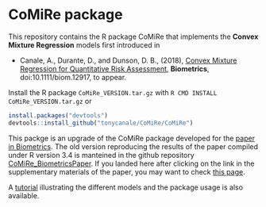 # CoMiRe package

This repository contains the R package CoMiRe that implements the **Convex Mixture Regression** models first introduced in

- Canale, A., Durante, D., and Dunson, D. B., (2018), [Convex Mixture Regression for Quantitative Risk Assessment](https://onlinelibrary.wiley.com/doi/full/10.1111/biom.12917), __Biometrics__, doi:10.1111/biom.12917, to appear.

Install the R package `CoMiRe_VERSION.tar.gz` with `R CMD INSTALL CoMiRe_VERSION.tar.gz` or

```R
install.packages("devtools")
devtools::install_github("tonycanale/CoMiRe/CoMiRe")
```

This packge is an upgrade of the CoMiRe package developed for the [paper in Biometrics](https://onlinelibrary.wiley.com/doi/full/10.1111/biom.12917). The old version reproducing the results of the paper compiled under R version 3.4 is manteined in the github repository [CoMiRe_BiometricsPaper](https://github.com/tonycanale/CoMiRe_BiometricsPaper). If you landed here after clicking on the link in the supplementary materials of the paper, you may want to check [this page](https://github.com/tonycanale/CoMiRe_BiometricsPaper). 

A  [tutorial](Tutorial.md) illustrating the different models and the package usage is also available. 

